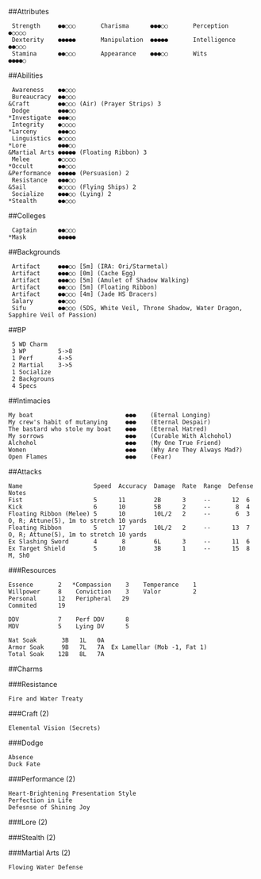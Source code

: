 ##Attributes

     Strength     ●●○○○       Charisma      ●●●○○       Perception    ●○○○○
     Dexterity    ●●●●●       Manipulation  ●●●●●       Intelligence  ●●○○○
     Stamina      ●●○○○       Appearance    ●●●○○       Wits          ●●●●○

##Abilities

     Awareness    ●●○○○
     Bureaucracy  ●●○○○
    &Craft        ●●○○○ (Air) (Prayer Strips) 3
     Dodge        ●●●○○
    *Investigate  ●●●○○
     Integrity    ●○○○○
    *Larceny      ●●●○○
     Linguistics  ●○○○○
    *Lore         ●●●○○
    &Martial Arts ●●●●● (Floating Ribbon) 3
     Melee        ●○○○○
    *Occult       ●●○○○
    &Performance  ●●●●● (Persuasion) 2
     Resistance   ●●●○○
    &Sail         ●○○○○ (Flying Ships) 2
     Socialize    ●●●○○ (Lying) 2
    *Stealth      ●●○○○

##Colleges

     Captain      ●●○○○
    *Mask         ●●●●●

##Backgrounds

     Artifact     ●●●○○ [5m] (IRA: Ori/Starmetal)
     Artifact     ●●●○○ [0m] (Cache Egg)
     Artifact     ●●●○○ [5m] (Amulet of Shadow Walking)
     Artifact     ●●○○○ [5m] (Floating Ribbon)
     Artifact     ●●○○○ [4m] (Jade HS Bracers)
     Salary       ●●○○○ 
     Sifu         ●●○○○ (5DS, White Veil, Throne Shadow, Water Dragon, Sapphire Veil of Passion)

##BP

     5 WD Charm
     3 WP         5->8
     1 Perf       4->5
     2 Martial    3->5
     1 Socialize
     2 Backgrouns     
     4 Specs

##Intimacies

    My boat                          ●●●    (Eternal Longing)
    My crew's habit of mutanying     ●●●    (Eternal Despair)
    The bastard who stole my boat    ●●●    (Eternal Hatred)
    My sorrows                       ●●●    (Curable With Alchohol)
    Alchohol                         ●●●    (My One True Friend)
    Women                            ●●●    (Why Are They Always Mad?)
    Open Flames                      ●●●    (Fear)

##Attacks

    Name                    Speed  Accuracy  Damage  Rate  Range  Defense  Notes
    Fist                    5      11        2B      3     --      12  6
    Kick                    6      10        5B      2     --       8  4
    Floating Ribbon (Melee) 5      10        10L/2   2     --       6  3   O, R; Attune(5), 1m to stretch 10 yards
    Floating Ribbon         5      17        10L/2   2     --      13  7   O, R; Attune(5), 1m to stretch 10 yards
    Ex Slashing Sword       4       8        6L      3     --      11  6
    Ex Target Shield        5      10        3B      1     --      15  8   M, Sh0

###Resources

    Essence       2   *Compassion    3    Temperance    1
    Willpower     8    Conviction    3    Valor         2
    Personal      12   Peripheral   29
    Commited      19

    DDV           7    Perf DDV      8
    MDV           5    Lying DV      5

    Nat Soak       3B   1L   0A
    Armor Soak     9B   7L   7A  Ex Lamellar (Mob -1, Fat 1)
    Total Soak    12B   8L   7A

##Charms

###Resistance

    Fire and Water Treaty

###Craft (2)

    Elemental Vision (Secrets)

###Dodge

    Absence
    Duck Fate

###Performance (2)

    Heart-Brightening Presentation Style
    Perfection in Life
    Defesnse of Shining Joy

###Lore (2)

###Stealth (2)

###Martial Arts (2)

    Flowing Water Defense
